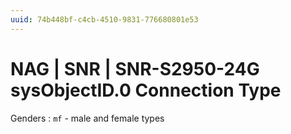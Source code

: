 ```yaml
---
uuid: 74b448bf-c4cb-4510-9831-776680801e53
---
```

# NAG | SNR | SNR-S2950-24G sysObjectID.0 Connection Type

Genders
: `mf` - male and female types

